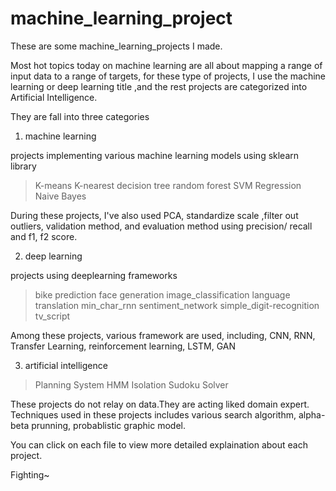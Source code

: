 # machine_learning_project
These are some machine_learning_projects I made.

Most hot topics today on machine learning are all about mapping a range of input data to a range of targets, for these type of projects, I use the machine learning or deep learning title ,and the rest projects are categorized into Artificial Intelligence.

They are fall into three categories

1. machine learning 

projects implementing various machine learning models using sklearn library

> K-means
> K-nearest
> decision tree
> random forest
> SVM
> Regression
> Naive Bayes

During these projects, I've also used PCA, standardize scale ,filter out outliers, validation method, and evaluation method using precision/ recall and f1, f2 score. 

2. deep learning

projects using deeplearning frameworks

> bike prediction
> face generation
> image_classification
> language translation
> min_char_rnn
> sentiment_network
> simple_digit-recognition
> tv_script

Among these projects, various framework are used, including, CNN, RNN, Transfer Learning, reinforcement learning, LSTM, GAN 

3. artificial intelligence

> Planning System
> HMM
> Isolation
> Sudoku Solver

These projects do not relay on data.They are acting liked domain expert. Techniques used in these projects includes various search algorithm, alpha-beta prunning, probablistic graphic model. 



You can click on each file to view more detailed explaination about each project.

Fighting~

